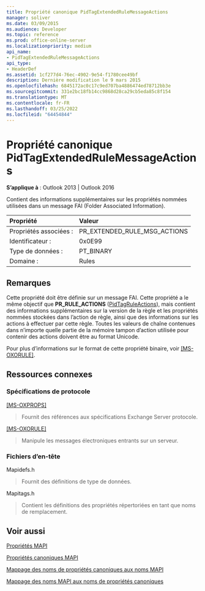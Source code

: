 ```yaml
---
title: Propriété canonique PidTagExtendedRuleMessageActions
manager: soliver
ms.date: 03/09/2015
ms.audience: Developer
ms.topic: reference
ms.prod: office-online-server
ms.localizationpriority: medium
api_name:
- PidTagExtendedRuleMessageActions
api_type:
- HeaderDef
ms.assetid: 1cf277d4-76ec-4902-9e54-f1780cee49bf
description: Dernière modification le 9 mars 2015
ms.openlocfilehash: 6845172ac0c17c9ed707ba4886474ed78712bb3e
ms.sourcegitcommit: 331e2bc18fb14cc9868d28ca29cb5eda85c8f154
ms.translationtype: MT
ms.contentlocale: fr-FR
ms.lasthandoff: 03/25/2022
ms.locfileid: "64454844"
---
```

# <a name="pidtagextendedrulemessageactions-canonical-property"></a>Propriété canonique PidTagExtendedRuleMessageActions

  
  
**S’applique à** : Outlook 2013 | Outlook 2016 
  
Contient des informations supplémentaires sur les propriétés nommées utilisées dans un message FAI (Folder Associated Information).
  
|Propriété|Valeur|
|:-----|:-----|
|Propriétés associées :  <br/> |PR_EXTENDED_RULE_MSG_ACTIONS  <br/> |
|Identificateur :  <br/> |0x0E99  <br/> |
|Type de données :  <br/> |PT_BINARY  <br/> |
|Domaine :  <br/> |Rules  <br/> |
   
## <a name="remarks"></a>Remarques

Cette propriété doit être définie sur un message FAI. Cette propriété a le même objectif que **PR_RULE_ACTIONS** ([PidTagRuleActions](pidtagruleactions-canonical-property.md)), mais contient des informations supplémentaires sur la version de la règle et les propriétés nommées stockées dans l’action de règle, ainsi que des informations sur les actions à effectuer par cette règle. Toutes les valeurs de chaîne contenues dans n’importe quelle partie de la mémoire tampon d’action utilisée pour contenir des actions doivent être au format Unicode.
  
Pour plus d’informations sur le format de cette propriété binaire, voir [[MS-OXORULE]](https://msdn.microsoft.com/library/70ac9436-501e-43e2-9163-20d2b546b886%28Office.15%29.aspx).
  
## <a name="related-resources"></a>Ressources connexes

### <a name="protocol-specifications"></a>Spécifications de protocole

[[MS-OXPROPS]](https://msdn.microsoft.com/library/f6ab1613-aefe-447d-a49c-18217230b148%28Office.15%29.aspx)
  
> Fournit des références aux spécifications Exchange Server protocole.
    
[[MS-OXORULE]](https://msdn.microsoft.com/library/70ac9436-501e-43e2-9163-20d2b546b886%28Office.15%29.aspx)
  
> Manipule les messages électroniques entrants sur un serveur.
    
### <a name="header-files"></a>Fichiers d’en-tête

Mapidefs.h
  
> Fournit des définitions de type de données.
    
Mapitags.h
  
> Contient les définitions des propriétés répertoriées en tant que noms de remplacement.
    
## <a name="see-also"></a>Voir aussi



[Propriétés MAPI](mapi-properties.md)
  
[Propriétés canoniques MAPI](mapi-canonical-properties.md)
  
[Mappage des noms de propriétés canoniques aux noms MAPI](mapping-canonical-property-names-to-mapi-names.md)
  
[Mappage des noms MAPI aux noms de propriétés canoniques](mapping-mapi-names-to-canonical-property-names.md)

